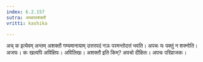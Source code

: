 ```yaml
---
index: 6.2.157
sutra: अच्कावशक्तौ
vritti: kashika

---
```

अच् क इत्येवम् अन्तम् अशक्तौ गम्यमानायाम् उत्तरपदं नञः परमन्तोदत्तं भवति। अपचः यः पक्तुं न शक्नोति। अजयः। कः खल्वपि अविक्षिपः। अविलिखः। अशक्तौ इति किम्? अपचो दीक्षितः। अपचः परिव्राजकः।